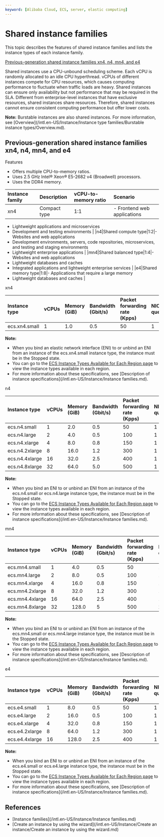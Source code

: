 ```yaml
---
keyword: [Alibaba Cloud, ECS, server, elastic computing]
---
```


# Shared instance families

This topic describes the features of shared instance families and lists the instance types of each instance family.

[Previous-generation shared instance families xn4, n4, mn4, and e4](#section_9zj_1ov_92r)

Shared instances use a CPU-unbound scheduling scheme. Each vCPU is randomly allocated to an idle CPU hyperthread. vCPUs of different instances compete for CPU resources, which causes computing performance to fluctuate when traffic loads are heavy. Shared instances can ensure only availability but not performance that may be required in the SLA. Different from enterprise-level instances that have exclusive resources, shared instances share resources. Therefore, shared instances cannot ensure consistent computing performance but offer lower costs.

**Note:** Burstable instances are also shared instances. For more information, see [Overview](/intl.en-US/Instance/Instance type families/Burstable instance types/Overview.md).

## Previous-generation shared instance families xn4, n4, mn4, and e4

Features

-   Offers multiple CPU-to-memory ratios.
-   Uses 2.5 GHz Intel® Xeon® E5-2682 v4 \(Broadwell\) processors.
-   Uses the DDR4 memory.

|Instance family|Description|vCPU-to-memory ratio|Scenario|
|:--------------|:----------|:-------------------|:-------|
|xn4|Compact type|1:1|-   Frontend web applications
-   Lightweight applications and microservices
-   Development and testing environments |
|n4|Shared compute type|1:2|-   Websites and web applications
-   Development environments, servers, code repositories, microservices, and testing and staging environments
-   Lightweight enterprise applications |
|mn4|Shared balanced type|1:4|-   Websites and web applications
-   Lightweight databases and caches
-   Integrated applications and lightweight enterprise services |
|e4|Shared memory type|1:8|-   Applications that require a large memory
-   Lightweight databases and caches |

xn4

|Instance type|vCPUs|Memory \(GiB\)|Bandwidth \(Gbit/s\)|Packet forwarding rate \(Kpps\)|NIC queues|ENIs|Private IP addresses per ENI|
|:------------|:----|:-------------|:-------------------|:------------------------------|:---------|:---|----------------------------|
|ecs.xn4.small|1|1.0|0.5|50|1|2|2|

**Note:**

-   When you bind an elastic network interface \(ENI\) to or unbind an ENI from an instance of the ecs.xn4.small instance type, the instance must be in the Stopped state.
-   You can go to the [ECS Instance Types Available for Each Region page](https://ecs-buy.aliyun.com/instanceTypes/#/instanceTypeByRegion) to view the instance types available in each region.
-   For more information about these specifications, see [Description of instance specifications](/intl.en-US/Instance/Instance families.md).

n4

|Instance type|vCPUs|Memory \(GiB\)|Bandwidth \(Gbit/s\)|Packet forwarding rate \(Kpps\)|NIC queues|ENIs|Private IP addresses per ENI|
|:------------|:----|:-------------|:-------------------|:------------------------------|:---------|:---|----------------------------|
|ecs.n4.small|1|2.0|0.5|50|1|2|2|
|ecs.n4.large|2|4.0|0.5|100|1|2|2|
|ecs.n4.xlarge|4|8.0|0.8|150|1|2|6|
|ecs.n4.2xlarge|8|16.0|1.2|300|1|2|6|
|ecs.n4.4xlarge|16|32.0|2.5|400|1|2|6|
|ecs.n4.8xlarge|32|64.0|5.0|500|1|2|6|

**Note:**

-   When you bind an ENI to or unbind an ENI from an instance of the ecs.n4.small or ecs.n4.large instance type, the instance must be in the Stopped state.
-   You can go to the [ECS Instance Types Available for Each Region page](https://ecs-buy.aliyun.com/instanceTypes/#/instanceTypeByRegion) to view the instance types available in each region.
-   For more information about these specifications, see [Description of instance specifications](/intl.en-US/Instance/Instance families.md).

mn4

|Instance type|vCPUs|Memory \(GiB\)|Bandwidth \(Gbit/s\)|Packet forwarding rate \(Kpps\)|NIC queues|ENIs|Private IP addresses per ENI|
|:------------|:----|:-------------|:-------------------|:------------------------------|:---------|:---|----------------------------|
|ecs.mn4.small|1|4.0|0.5|50|1|2|2|
|ecs.mn4.large|2|8.0|0.5|100|1|2|2|
|ecs.mn4.xlarge|4|16.0|0.8|150|1|2|6|
|ecs.mn4.2xlarge|8|32.0|1.2|300|1|2|6|
|ecs.mn4.4xlarge|16|64.0|2.5|400|1|2|6|
|ecs.mn4.8xlarge|32|128.0|5|500|2|8|6|

**Note:**

-   When you bind an ENI to or unbind an ENI from an instance of the ecs.mn4.small or ecs.mn4.large instance type, the instance must be in the Stopped state.
-   You can go to the [ECS Instance Types Available for Each Region page](https://ecs-buy.aliyun.com/instanceTypes/#/instanceTypeByRegion) to view the instance types available in each region.
-   For more information about these specifications, see [Description of instance specifications](/intl.en-US/Instance/Instance families.md).

e4

|Instance type|vCPUs|Memory \(GiB\)|Bandwidth \(Gbit/s\)|Packet forwarding rate \(Kpps\)|NIC queues|ENIs|Private IP addresses per ENI|
|:------------|:----|:-------------|:-------------------|:------------------------------|:---------|:---|----------------------------|
|ecs.e4.small|1|8.0|0.5|50|1|2|2|
|ecs.e4.large|2|16.0|0.5|100|1|2|2|
|ecs.e4.xlarge|4|32.0|0.8|150|1|2|6|
|ecs.e4.2xlarge|8|64.0|1.2|300|1|3|6|
|ecs.e4.4xlarge|16|128.0|2.5|400|1|8|6|

**Note:**

-   When you bind an ENI to or unbind an ENI from an instance of the ecs.e4.small or ecs.e4.large instance type, the instance must be in the Stopped state.
-   You can go to the [ECS Instance Types Available for Each Region page](https://ecs-buy.aliyun.com/instanceTypes/#/instanceTypeByRegion) to view the instance types available in each region.
-   For more information about these specifications, see [Description of instance specifications](/intl.en-US/Instance/Instance families.md).

## References

-   [Instance families](/intl.en-US/Instance/Instance families.md)
-   [Create an instance by using the wizard](/intl.en-US/Instance/Create an instance/Create an instance by using the wizard.md)

